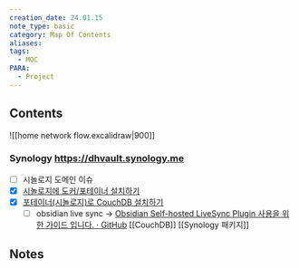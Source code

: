 ```yaml
---
creation_date: 24.01.15
note_type: basic
category: Map Of Contents
aliases: 
tags:
  - MOC
PARA:
  - Project
---
```

## Contents

![[home network flow.excalidraw|900]]

### Synology https://dhvault.synology.me
- [ ] 시놀로지 도메인 이슈
- [x] [시놀로지에 도커/포테이너 설치하기](https://mariushosting.com/synology-30-second-portainer-install-using-task-scheduler-docker/)
- [x] [포테이너(시놀로지)로 CouchDB 설치하기](https://mariushosting.com/how-to-install-couchdb-on-your-synology-nas/)
	- [ ] obsidian live sync → [Obsidian Self-hosted LiveSync Plugin 사용을 위한 가이드 입니다. · GitHub](https://gist.github.com/yeongu-dev/08dfbadc9a7c79d23b1022a30dd7eebe)
[[CouchDB]]
[[Synology 패키지]]
## Notes

